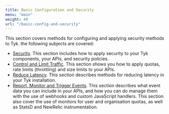 ```yaml
---
title: Basic Configuration and Security
menu: "main"
weight: 40
url: "/basic-config-and-security"
---
```



This section covers methods for configuring and applying security methods to Tyk. the following subjects are covered:

* [Security](/basic-config-and-security/security/). This section includes how to apply security to your Tyk components, your APIs, and security policies.
* [Control and Limit Traffic](/basic-config-and-security/control-limit-traffic/). This section shows you how to apply quotas, rate limits (throttling) and size limits to your APIs.
* [Reduce Latency](/basic-config-and-security/reduce-latency/). This section describes methods for reducing latency in your Tyk installation.
* [Report, Monitor and Trigger Events](/basic-config-and-security/report-monitor-trigger-events/). This section describes what event data you can include in your APIs, and how you can do manage them with the use of webhooks and custom JavaScript handlers. This section also cover the use of monitors for user and organisation quotas, as well as StatsD and NewRelic instrumentation.